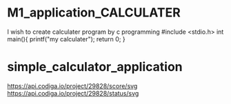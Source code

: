 # M1_application_CALCULATER
I wish to create calculater program by c programming
#include <stdio.h>
int main(){
    printf("my calculater");
    return 0;
}
#  simple_calculator_application
https://api.codiga.io/project/29828/score/svg
https://api.codiga.io/project/29828/status/svg
